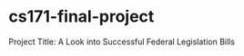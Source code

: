cs171-final-project
===================

Project Title: A Look into Successful Federal Legislation Bills
